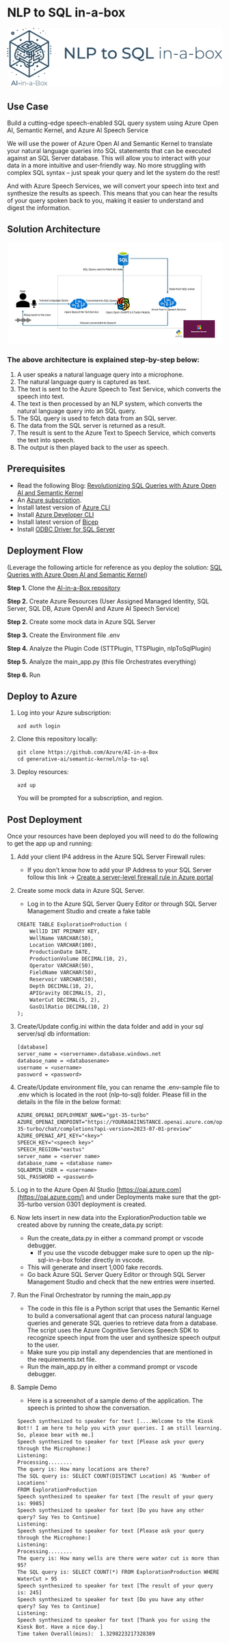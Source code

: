 # NLP to SQL in-a-box
![Banner](./readme_assets/banner-nlp-to-sql-in-a-box.png)

## Use Case
Build a cutting-edge speech-enabled SQL query system using Azure Open AI, Semantic Kernel, and Azure AI Speech Service

We will use the power of Azure Open AI and Semantic Kernel to translate your natural language queries into SQL statements that can be executed against an SQL Server database. This will allow you to interact with your data in a more intuitive and user-friendly way. No more struggling with complex SQL syntax – just speak your query and let the system do the rest!

And with Azure Speech Services, we will convert your speech into text and synthesize the results as speech. This means that you can hear the results of your query spoken back to you, making it easier to understand and digest the information.

## Solution Architecture
<img src="./readme_assets/nlp-to-sql-architecture.png" />

### The above architecture is explained step-by-step below:
1. A user speaks a natural language query into a microphone.
1. The natural language query is captured as text.
1. The text is sent to the Azure Speech to Text Service, which converts the speech into text.
1. The text is then processed by an NLP system, which converts the natural language query into an SQL query.
1. The SQL query is used to fetch data from an SQL server.
1. The data from the SQL server is returned as a result.
1. The result is sent to the Azure Text to Speech Service, which converts the text into speech.
1. The output is then played back to the user as speech.

## Prerequisites
* Read the following Blog: [Revolutionizing SQL Queries with Azure Open AI and Semantic Kernel](https://techcommunity.microsoft.com/t5/analytics-on-azure-blog/revolutionizing-sql-queries-with-azure-open-ai-and-semantic/ba-p/3913513)
* An [Azure subscription](https://azure.microsoft.com/en-us/free/).
* Install latest version of [Azure CLI](https://docs.microsoft.com/en-us/cli/azure/install-azure-cli-windows?view=azure-cli-latest)
* Install [Azure Developer CLI](https://learn.microsoft.com/en-us/azure/developer/azure-developer-cli/install-azd)
* Install latest version of [Bicep](https://docs.microsoft.com/en-us/azure/azure-resource-manager/bicep/install)
* Install [ODBC Driver for SQL Server](https://learn.microsoft.com/en-us/sql/connect/odbc/download-odbc-driver-for-sql-server) 

## Deployment Flow 
(Leverage the following article for reference as you deploy the solution: [SQL Queries with Azure Open AI and Semantic Kernel](https://techcommunity.microsoft.com/t5/analytics-on-azure-blog/revolutionizing-sql-queries-with-azure-open-ai-and-semantic/ba-p/3913513))

**Step 1.** Clone the [AI-in-a-Box repository](https://github.com/Azure/AI-in-a-Box)

**Step 2.** Create Azure Resources (User Assigned Managed Identity, SQL Server, SQL DB, Azure OpenAI and Azure AI Speech Service)

**Step 2.** Create some mock data in Azure SQL Server

**Step 3.** Create the Environment file .env

**Step 4.** Analyze the Plugin Code (STTPlugin, TTSPlugin, nlpToSqlPlugin)

**Step 5.** Analyze the main_app.py (this file Orchestrates everything)

**Step 6.** Run

## Deploy to Azure

1. Log into your Azure subscription: 
    ```
    azd auth login
    ```

1. Clone this repository locally: 

    ```
    git clone https://github.com/Azure/AI-in-a-Box
    cd generative-ai/semantic-kernel/nlp-to-sql
    ```

2. Deploy resources:
    ```
    azd up
    ```

    You will be prompted for a subscription, and region.


## Post Deployment
Once your resources have been deployed you will need to do the following to get the app up and running:

1. Add your client IP4 address in the Azure SQL Server Firewall rules:       
    * If you don't know how to add your IP Address to your SQL Server follow this link -> [Create a server-level firewall rule in Azure portal](https://learn.microsoft.com/en-us/azure/azure-sql/database/firewall-create-server-level-portal-quickstart)

2. Create some mock data in Azure SQL Server. 
    * Log in to the Azure SQL Server Query Editor or through SQL Server Management Studio and create a fake table
    ```
    CREATE TABLE ExplorationProduction (
        WellID INT PRIMARY KEY,
        WellName VARCHAR(50),
        Location VARCHAR(100),
        ProductionDate DATE,
        ProductionVolume DECIMAL(10, 2),
        Operator VARCHAR(50),
        FieldName VARCHAR(50),
        Reservoir VARCHAR(50),
        Depth DECIMAL(10, 2),
        APIGravity DECIMAL(5, 2),
        WaterCut DECIMAL(5, 2),
        GasOilRatio DECIMAL(10, 2)
    );
    ```
3. Create/Update config.ini within the data folder and add in your sql server/sql db information:

    ```
    [database]
    server_name = <servername>.database.windows.net
    database_name = <databasename>
    username = <username>
    password = <password>
    ```

4. Create/Update environment file, you can rename the .env-sample file to .env which is located in the root (nlp-to-sql) folder. Please fill in the details in the file in the below format:

    ```
    AZURE_OPENAI_DEPLOYMENT_NAME="gpt-35-turbo"
    AZURE_OPENAI_ENDPOINT="https://YOURAOAIINSTANCE.openai.azure.com/openai/deployments/gpt-35-turbo/chat/completions?api-version=2023-07-01-preview"
    AZURE_OPENAI_API_KEY="<key>"
    SPEECH_KEY="<speech key>"
    SPEECH_REGION="eastus"
    server_name = <server name>
    database_name = <database name>
    SQLADMIN_USER = <username>
    SQL_PASSWORD = <password>
    ```

5. Log in to the Azure Open AI Studio [https://oai.azure.com](https://oai.azure.com/) and under Deployments make sure that the gpt-35-turbo version 0301 deployment is created.

6. Now lets insert in new data into the ExplorationProduction table we created above by running the create_data.py script:
    * Run the create_data.py in either a command prompt or vscode debugger.
        * If you use the vscode debugger make sure to open up the nlp-sql-in-a-box folder directly in vscode.
    * This will generate and insert 1,000 fake records. 
    * Go back Azure SQL Server Query Editor or through SQL Server Management Studio and check that the new entries were inserted.

7. Run the Final Orchestrator by running the main_app.py
    * The code in this file is a Python script that uses the Semantic Kernel to build a conversational agent that can process natural language queries and generate SQL queries to retrieve data from a database. The script uses the Azure Cognitive Services Speech SDK to recognize speech input from the user and synthesize speech output to the user.
     * Make sure you pip install any dependencies that are mentioned in the requirements.txt file.
     * Run the main_app.py in either a command prompt or vscode debugger.

8. Sample Demo
    * Here is a screenshot of a sample demo of the application. The speech is printed to show the conversation.

    ```
    Speech synthesized to speaker for text [....Welcome to the Kiosk Bot!! I am here to help you with your queries. I am still learning. So, please bear with me.]
    Speech synthesized to speaker for text [Please ask your query through the Microphone:]
    Listening:
    Processing........
    The query is: How many locations are there?
    The SQL query is: SELECT COUNT(DISTINCT Location) AS 'Number of Locations'
    FROM ExplorationProduction
    Speech synthesized to speaker for text [The result of your query is: 9985]
    Speech synthesized to speaker for text [Do you have any other query? Say Yes to Continue]
    Listening:
    Speech synthesized to speaker for text [Please ask your query through the Microphone:]
    Listening:
    Processing........
    The query is: How many wells are there were water cut is more than 95?
    The SQL query is: SELECT COUNT(*) FROM ExplorationProduction WHERE WaterCut > 95
    Speech synthesized to speaker for text [The result of your query is: 245]
    Speech synthesized to speaker for text [Do you have any other query? Say Yes to Continue]
    Listening:
    Speech synthesized to speaker for text [Thank you for using the Kiosk Bot. Have a nice day.]
    Time taken Overall(mins):  1.3298223217328389
    ```


